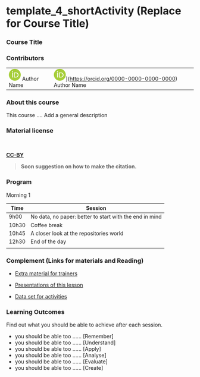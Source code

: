 # template_4_shortActivity (Replace for Course Title)

### Course Title

### Contributors

|  |  |
|--|--|
|[![ORCID](https://raw.githubusercontent.com/vibbits/rdm-introductory-course/main/images/logos/32px-ORCID_iD.svg.png)](https://orcid.org/0000-0000-0000-0000) Author Name | ![ORCID](https://raw.githubusercontent.com/vibbits/rdm-introductory-course/main/images/logos/32px-ORCID_iD.svg.png)](https://orcid.org/0000-0000-0000-0000) Author Name |

### About this course

This course .... Add a general description

### Material license

<img src="https://raw.githubusercontent.com/vibbits/rdm-course-2022/main/images/logos/CC-by.png" title="" alt="" width="143">

[**CC-BY**](https://creativecommons.org/licenses/by/4.0/)

> **Soon suggestion on how to make the citation.**

### Program

Morning 1

| Time  | Session                                                                   |
| ----- | ------------------------------------------------------------------------- |
| 9h00  | No data, no paper: better to start with the end in mind                   |
| 10h30 | Coffee break                                                              |
| 10h45 | A closer look at the repositories world                                   |
| 12h30 | End of the day                                                            |
                                                          |


### Complement (Links for materials and Reading)

- [Extra material for trainers](link)

- [Presentations of this lesson](link)

- [Data set for activities](link)

### Learning Outcomes

Find out what you should be able to achieve after each session.

- you should be able too ...... [Remember]
- you should be able too ...... [Understand]
- you should be able too ...... [Apply]
- you should be able too ...... [Analyse]
- you should be able too ...... [Evaluate]
- you should be able too ...... [Create]
